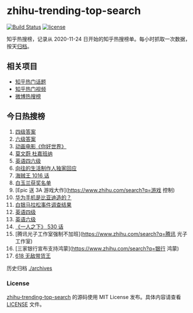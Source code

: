 # zhihu-trending-top-search

[![Build Status](https://github.com/justjavac/zhihu-trending-top-search/workflows/ci/badge.svg?branch=main)](https://github.com/justjavac/zhihu-trending-top-search/actions)
[![license](https://img.shields.io/github/license/justjavac/zhihu-trending-top-search)](https://github.com/justjavac/zhihu-trending-top-search/blob/main/LICENSE)

知乎热搜榜，记录从 2020-11-24 日开始的知乎热搜榜单。每小时抓取一次数据，按天[归档](./archives)。

## 相关项目

- [知乎热门话题](https://github.com/justjavac/zhihu-trending-hot-questions)
- [知乎热门视频](https://github.com/justjavac/zhihu-trending-hot-video)
- [微博热搜榜](https://github.com/justjavac/weibo-trending-hot-search)

## 今日热搜榜

<!-- BEGIN -->
<!-- 最后更新时间 Sat Jun 12 2021 20:08:06 GMT+0800 (China Standard Time) -->

1. [四级答案](https://www.zhihu.com/search?q=四级答案)
2. [六级答案](https://www.zhihu.com/search?q=六级答案)
3. [动画电影《你好世界》](https://www.zhihu.com/search?q=你好世界)
4. [莫文蔚 杜嘉班纳](https://www.zhihu.com/search?q=莫文蔚)
5. [英语四六级](https://www.zhihu.com/search?q=四六级)
6. [向往的生活制作人独家回应](https://www.zhihu.com/search?q=向往的生活)
7. [海贼王 1016 话](https://www.zhihu.com/search?q=海贼王)
8. [白玉兰获奖名单](https://www.zhihu.com/search?q=白玉兰)
9. [Epic 送 3A 游戏大作](https://www.zhihu.com/search?q=游戏 控制)
10. [华为手机是比亚迪造的？](https://www.zhihu.com/search?q=华为手机)
11. [白银马拉松事件调查结果](https://www.zhihu.com/search?q=甘肃白银马拉松)
12. [英语四级](https://www.zhihu.com/search?q=英语四级)
13. [英语六级](https://www.zhihu.com/search?q=英语六级)
14. [《一人之下》 530 话](https://www.zhihu.com/search?q=一人之下)
15. [腾讯光子工作室强制不加班](https://www.zhihu.com/search?q=腾讯 光子工作室)
16. [三家银行宣布支持鸿蒙](https://www.zhihu.com/search?q=银行 鸿蒙)
17. [618 无敌带货王](https://www.zhihu.com/search?q=脑洞)

<!-- END -->

历史归档 [./archives](./archives)

### License

[zhihu-trending-top-search](https://github.com/justjavac/zhihu-trending-top-search)
的源码使用 MIT License 发布。具体内容请查看 [LICENSE](./LICENSE) 文件。
